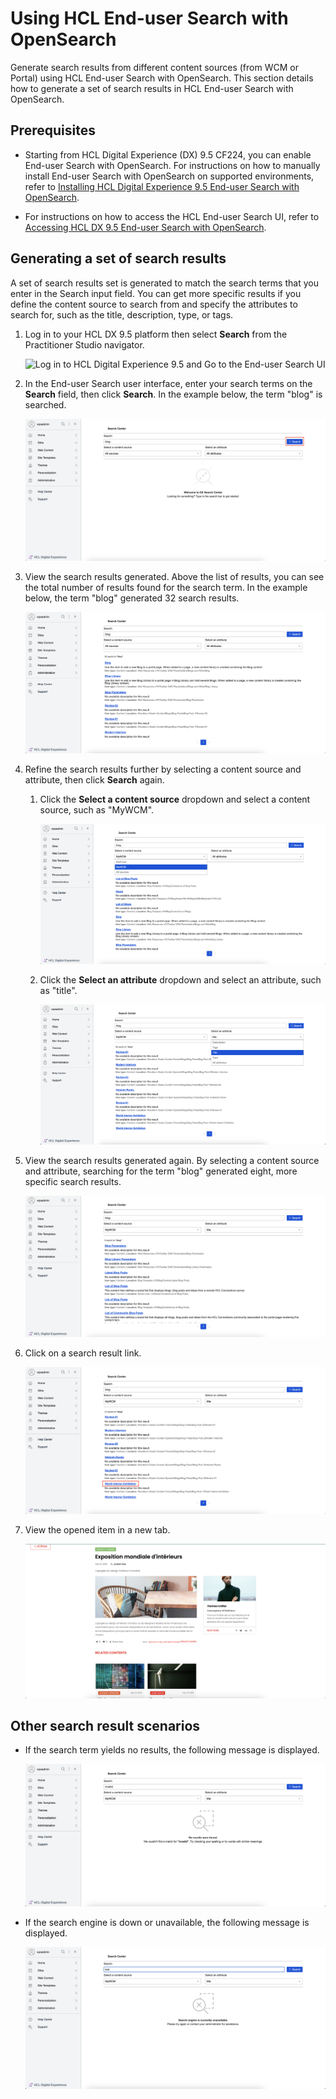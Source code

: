 # Using HCL End-user Search with OpenSearch

Generate search results from different content sources (from WCM or Portal) using HCL End-user Search with OpenSearch. This section details how to generate a set of search results in HCL End-user Search with OpenSearch.

## Prerequisites

- Starting from HCL Digital Experience (DX) 9.5 CF224, you can enable End-user Search with OpenSearch. For instructions on how to manually install End-user Search with OpenSearch on supported environments, refer to [Installing HCL Digital Experience 9.5 End-user Search with OpenSearch](../installation/index.md).

- For instructions on how to access the HCL End-user Search UI, refer to [Accessing HCL DX 9.5 End-user Search with OpenSearch](../access/index.md).

## Generating a set of search results

A set of search results set is generated to match the search terms that you enter in the Search input field. You can get more specific results if you define the content source to search from and specify the attributes to search for, such as the title, description, type, or tags.

1.  Log in to your HCL DX 9.5 platform then select **Search** from the Practitioner Studio navigator.

    ![](../../../assets/HCL_DX_95_Practitioner_Studio_interface.png "Log in to HCL Digital Experience 9.5 and Go to the End-user Search UI")

2.  In the End-user Search user interface, enter your search terms on the **Search** field, then click **Search**. In the example below, the term "blog" is searched.

    ![](../../../assets/HCL_Search_02_Button_Trigger.png "Click on the blue Search button")

3.  View the search results generated. Above the list of results, you can see the total number of results found for the search term. In the example below, the term "blog" generated 32 search results.

    ![](../../../assets/HCL_Search_03_Results_Set_Initial.png "View the search results and note the count of results found")

4.  Refine the search results further by selecting a content source and attribute, then click **Search** again.

    1. Click the **Select a content source** dropdown and select a content source, such as "MyWCM".

        ![](../../../assets/HCL_Search_04_Input_Scope.png "Click on Select a content source and choose one option")

    2. Click the **Select an attribute** dropdown and select an attribute, such as "title".

        ![](../../../assets/HCL_Search_05_Input_Type.png "Click on Select an attribute and choose one option")

5.  View the search results generated again. By selecting a content source and attribute, searching for the term "blog" generated eight, more specific search results.

    ![](../../../assets/HCL_Search_07_Results_Set_Filtered.png "View the filtered down search results and note the count of results found")

6.  Click on a search result link.

    ![](../../../assets/HCL_Search_08_Click_Result_Link.png "Click on one of the result items to open it in a new tab")

7.  View the opened item in a new tab.

    ![](../../../assets/HCL_Search_09_Open_Result_Item.png "View the opened item in a new tab")

## Other search result scenarios

- If the search term yields no results, the following message is displayed.
    
    ![](../../../assets/HCL_Search_10_No_Results_Found.png)

- If the search engine is down or unavailable, the following message is displayed.
    
    ![](../../../assets/HCL_Search_11_Search_Engine_Unavailable.png)
